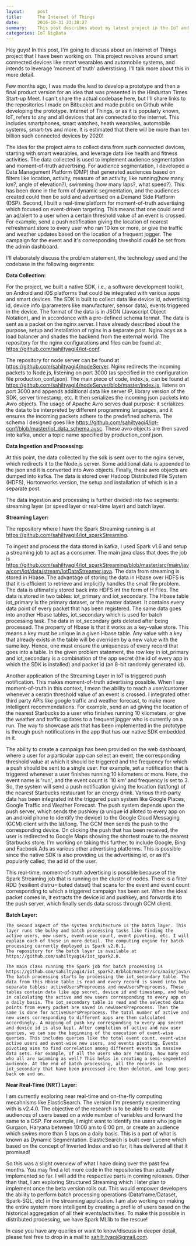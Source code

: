 ```yaml
---
layout:     post
title:      The Internet of Things
date:       2016-10-31 23:30:27
summary:    This post describes about my latest project in the IoT and big data analytics domain
categories: IoT BigData
---
```


Hey guys!
In this post, I'm going to discuss about an Internet of Things project that I have been working on. This project revolves around smart connected devices like smart wearables and automobile systems, and intends to leverage 'moment of truth' adverstising. I'll talk more about this in more detail.

Few months ago, I was made the lead to develop a prototype and then a final product version for an idea that was presented in the Hindustan Times Start-up Meet. I can't share the actual codebase here, but I'll share links to the repositories I made on Bitbucket and made public on Github while developing the prototype. Internet of Things, or as it is popularly known, IoT, refers to any and all devices that are connected to the internet. This includes smartphones, smart watches, heath wearables, automobile systems, smart-tvs and more. It is estimated that there will be more than ten billion such connected devices by 2020! 

The idea for the project aims to collect data from such connected devices, starting with smart wearables, and leverage data like health and fitness activities. The data collected is used to implement audience segmentation and moment-of-truth advertising. For audience segmentation, I developed a Data Management Platform (DMP) that generated audiences based on filters like location, activity, measure of an activity, like running(how many km?, angle of elevation?), swimming (how many laps?, what speed?). This has been done in the form of dynamic segmentation, and the audiences created could then be sold and advertised on a Demand Side Platform (DSP). Second, I built a real-time platform for moment-of-truth advertising which focused on event-driven targeting. This means that one could send an ad/alert to a user when a certain threshold value of an event is crossed. For example, send a push notification giving the location of nearest refreshmant store to every user who ran 10 km or more, or give the traffic and weather updates based on the location of a frequent jogger. The campaign for the event and it's corresponding threshold could be set from the admin dashboard.

I'll elaborately discuss the problem statement, the technology used and the codebase in the following segments:

<b>Data Collection:</b>

  For the project, we built a native SDK, i.e., a software development toolkit, on Android and iOS platforms that could be integrated with various apps and smart devices. The SDK is built to collect data like device id, advertising id, device info (parameters like manufacturer, sensor data), events triggered in the device. The format of the data is in JSON (Javascript Object Notation), and in accordance with a pre-defined schema format. The data is sent as a packet on the nginx server. I have already described about the purpose, setup and installation of nginx in a separate post. Nginx acys as a load balancer and shades the backend from the external world. The repository for the nginx configurations and files can be found at: https://github.com/sahiltyagi4/iot-conf.

  The repository for node server can be found at https://github.com/sahiltyagi4/nodeServer.
  Nginx redirects the incoming packets to Node.js, listening on port 3000 (as specified in the configuration file production_conf.json). The main piece of code, index.js, can be found at https://github.com/sahiltyagi4/nodeServer/blob/master/index.js, listens on port 3000 and appends additional data like server IP, library version of the SDK, server timestamp, etc. It then serializes the incoming json packets into Avro objects. The usage of Apache Avro serves dual purpose: it serializes the data to be interpreted by different programming languages, and it ensures the incoming packets adhere to the predefined schema. The schema I designed goes like https://github.com/sahiltyagi4/iot-conf/blob/master/iot_data_schema.avsc. These avro objects are then saved into kafka, under a topic name specified by production_conf.json.

<b>Data Ingestion and Processing:</b>

  At this point, the data collected by the sdk is sent over to the nginx server, which redirects it to the Node.js server. Some additional data is appended to the json and it is converted into Avro objects. Finally, these avro objects are dumped into kafka. The data is stored over Hadoop Distributed File System (HDFS), Hortonworks version, the setup and installation of which is in a separate post.

  The data ingestion and processing is further divided into two segments: streaming layer (or speed layer or real-time layer) and batch layer.

  <b>Streaming Layer:</b>
    
   The repository where I have the Spark Streaming running is at https://github.com/sahiltyagi4/iot_sparkStreaming.

   To ingest and process the data stored in kafka, I used Spark v1.6 and setup a streaming job to act as a consumer. The main java class that does the job is https://github.com/sahiltyagi4/iot_sparkStreaming/blob/master/src/main/java/com/iot/data/stream/IotDataStreamer.java. The data from streaming is stored in Hbase. The advantage of storing the data in Hbase over HDFS is that it is efficient to retrieve and implicitly handles the small file problem. The data is ultimately stored back into HDFS int the form of H Files. The data is stored in two tables: iot_primary and iot_secondary. The Hbase table iot_primary is the primary dataset, or the master dataset. It contains every data point of every packet that has been registered. The same data goes into another Hbase tables, iot_secondary which is used for batch processing task. The data in iot_secondary gets deleted after being processed. The property of Hbase is that it works as a key-value store. This means a key must be unique in a given Hbase table. Any value with a key that already exists in the table will be overriden by a new value with the same key. Hence, one must ensure the uniqueness of every record that goes into a table. In the given problem statement, the row key in iot_primary and iot_secondary is a combination of the app secret (the id of every app in which the SDK is installed) and packet id (an 8-bit randomly generated id).

   Another application of the Streaming Layer in IoT is triggered push notification. This makes moment-of-truth advertising possible. When I say moment-of-truth in this context, I mean the ability to reach a user/customer whenever a ceratin threshold value of an event is crossed. I integrated other third party APIs like google traffic and weather forecast, to make more intelligent recommendations. For example, send an ad giving the location of the nearest Starbucks to a user who finishes running 10 kilometers, or give the weather and traffic updates to a frequent jogger who is currently on a run. The way to showcase ads that has been implemented in the prototype is through push notifications in the app that has our native SDK embedded in it.

   The ability to create a campaign has been provided on the web dashboard, where a user for a particular app can select an event, the corresponding threshold value at which it should be triggered and the frequency for which a push should be sent to a single user. For example, set a notification that is triggered whenever a user finishes running 10 kilometers or more. Here, the event name is 'run', and the event count is '10 km' and frequency is set to 3. So, the system will send a push notification giving the location (lat/long) of the nearest Starbucks restaurant for an energy drink. Various third-party data has been integrated int the triggered push system like Google Places, Google Traffic and Weather Forecast. The push system depends upon the push server, which sends the pushkey (a unique id alloted to every app on an android phone to identify the device) to the Google Cloud Messaging (GCM) client with the lat/long. The GCM then sends the push to the corresponding device. On clicking the push that has been received, the user is redirected to Google Maps showing the shortest route to the nearest Starbucks store.
   I'm working on taking this further, to include Google, Bing and Facbook Ads as various other advertising platforms. This is possible since the native SDK is also providing us the advertising id, or as it's popularly called, the ad id of the user.

   This real-time, moment-of-truth advertising is possible because of the Spark Streaming job that is running on the cluster of nodes. There is a filter RDD (resilient distru=ibuted datset) that scans for the event and event count corresponding to which a triggered campaign has been set. When the ideal packet comes in, it extracts the device id and pushkey, and forwards it to the push server, which finally sends data scross through GCM client.


  <b>Batch Layer:</b>
		
	The second aspect of the system architecture is the batch layer. This layer runs the bulky and batch processing tasks like finding the active users, new users, event-wise count, event pivoting, etc. I will explain each of these in more detail. The computing engine for batch processing currently deployed is Spark v2.0.1.
	The repository for the batch layer is available at https://github.com/sahiltyagi4/iot_spark2.0.

	The main class running the Spark job for batch processing is https://github.com/sahiltyagi4/iot_spark2.0/blob/master/src/main/java/com/iot/data/queries/BatchProcess.java.
	The batch processing starts by processing the iot_secondary table. The data from this Hbase table is read and every record is saved into two separate tables: activeUsersPreprocess and newUsersPreprocess. These tables contain data like app secret, device id and timestamp, and help in calculating the active and new users corresponding to every app on a daily basis. The iot_secondary table is read and the selected data points from every packet are saved in newUsersPreprocess. Then the same is done for activeUsersPreprocess. The total number of active and new users corresponding to different apps are then calculated accordingly. A mapping of push key corresponding to every app secret and device id is also kept. After completion of active and new user queries, we can see the beginning of the execution of event-wise queries. This includes queries like the total event count, event-wise active users and event-wise new users, and events pivoting. Events pivoting aims to find correlation among different events in massive data sets. For example, of all the users who are running, how many and who all are swimming as well? This helps in creating a semi-segmented audience. At the end of batch processing, all the records in iot_secondary that have been processed are then deleted, and loop goes back on and on.


<b>Near Real-Time (NRT) Layer:</b>

  I am currently exploring near real-time and on-the-fly computing mecahnisms like ElasticSearch. The version I'm presently experimenting with is v2.4.0. The objective of the research is to be able to create audiences of users based on a wide number of variables and forward the same to a DSP. For example, I might want to identify the users who jog in Gurgaon, Haryana between 10:00 am to 6:00 pm, or create an audience which swims more than 5 laps on a daily basis. This is a part of what is known as Dynamic Segmentation. ElasticSearch is built over Lucene which based on the concept of Inverted Index and so far, it has delivered all that it promised!


So this was a slight overview of what I have doing over the past few months. You may find a lot more code in the repositories than actually implemented so far. I will add the respective parts in coming releases. Other than that, I am exploring Structured Streaming which I later plan to implement once the beta version rolls out. This would empower developers the ability to perform batch processing operations (Dataframe/Dataset, Spark-SQL, etc) in the streaming application. I am also working on making the entire system more intelligent by creating a profile of users based on the historical aggregation of all their events/activities. To make this possible in distributed processing, we have Spark MLlib to the rescue!

In case you have any queries or want to know/discuss in deeper detail, please feel free to drop in a mail to sahilt.tyagi@gmail.com.
